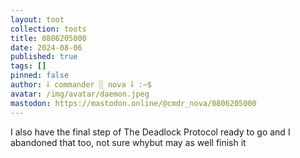 ```yaml
---
layout: toot
collection: toots
title: 0806205000
date: 2024-08-06
published: true
tags: []
pinned: false
author: ⸸ commander ░ nova ⸸ :~$
avatar: /img/avatar/daemon.jpeg
mastodon: https://mastodon.online/@cmdr_nova/0806205000
---
```


I also have the final step of The Deadlock Protocol ready to go and I abandoned that too, not sure whybut may as well finish it
